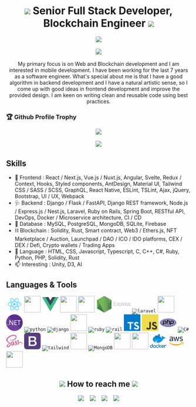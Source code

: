 <h1 align="center">
  <img src="https://media.giphy.com/media/hvRJCLFzcasrR4ia7z/giphy.gif" width="28">
    Senior Full Stack Developer, Blockchain Engineer 
  <img src="https://media.giphy.com/media/hvRJCLFzcasrR4ia7z/giphy.gif" width="28">
</h1>

<p align="center">
  <img src="https://readme-typing-svg.herokuapp.com/?lines=Creative,%20Passionate%20and%20Result-oriented%20Software%20Engineer;7%2B%20years%20of%20hands-on%20experience;&center=true&width=800&height=45">
</p>

<p align="center">
  <img src="https://raw.githubusercontent.com/inteldev2080/inteldev2080/main/developing3.jpg" />
</p>

<p align="center">
    My primary focus is on Web and Blockchain development and I am interested in mobile development.
    I have been working for the last 7 years as a software engineer.
    What's special about me is that I have a good algorithm in backend development and I have a natural artistic sense, so I come up with good ideas in frontend development and improve the provided design.
    I am keen on writing clean and reusable code using best practices.
</p>

<h3>🏆 Github Profile Trophy</h3>
<p align="center">
  <img src="https://github-profile-trophy.vercel.app/?username=inteldev2080&column=7&theme=onedark"/>
</p>
<p align = "center">
  <img src = "https://github-readme-stats.vercel.app/api/top-langs/?username=inteldev2080&langs_count=8&layout=compact&theme=tokyonight&include_all_commits=true&line_height=27">
</p>

## Skills

- 🎉 Frontend : React / Next.js, Vue.js / Nuxt.js, Angular, Svelte, Redux / Context, Hooks, Styled components, AntDesign, Material UI, Tailwind CSS / SASS / SCSS, GraphQL, React Native, ESLint, TSLint, Ajax, jQuery, Bootstrap, UI / UX, Webpack
- 🩺 Backend : Django / Flask / FastAPI, Django REST framework, Node.js / Express.js / Nest.js, Laravel, Ruby on Rails, Spring Boot, RESTful API, DevOps, Docker / Microservice architecture, CI / CD
- 🧩 Database : MySQL, PostgreSQL, MongoDB, SQLite, Firebase
- ⛓️ Blockchain : Solidity, Rust, Smart contract, Web3 / Ethers.js, NFT Marketplace / Auction, Launchpad / DAO / ICO / IDO platforms, CEX / DEX / Defi, Crypto wallets / Trading Apps
- 💬 Language : HTML, CSS, Javascript, Typescript, C, C++, C#, Ruby, Python, PHP, Solidity, Rust
- 📫 Interesting : Unity, D3, AI

## Languages & Tools

<code><img height="45" width="45" src="https://raw.githubusercontent.com/github/explore/80688e429a7d4ef2fca1e82350fe8e3517d3494d/topics/react/react.png"></code>
<code><img height="45" width="45" src="https://cdn.worldvectorlogo.com/logos/next-js.svg"></code>
<code><img height="45" width="45" src="https://raw.githubusercontent.com/github/explore/80688e429a7d4ef2fca1e82350fe8e3517d3494d/topics/vue/vue.png"></code>
<code><img height="45" width="45" src="https://www.vectorlogo.zone/logos/nuxtjs/nuxtjs-icon.svg"></code>
<code><img height="45" width="45" src="https://angular.io/assets/images/logos/angular/angular.svg"></code>
<code><img height="45" width="45" src="https://raw.githubusercontent.com/github/explore/80688e429a7d4ef2fca1e82350fe8e3517d3494d/topics/nodejs/nodejs.png"></code>
<code><img height="45" width="45" src="https://raw.githubusercontent.com/github/explore/80688e429a7d4ef2fca1e82350fe8e3517d3494d/topics/express/express.png"></code>
<code><img height="45" width="45" src="https://camo.githubusercontent.com/263164b2849cb40f0c6eaea2cf8406dda9d124aefce42ab5bd30f83d3133aef0/68747470733a2f2f63646e2e69636f6e73636f75742e636f6d2f69636f6e2f667265652f706e672d36342f6c61726176656c2d3232363031352e706e67" alt='laravel'></code>
<code><img height="45" width="45" src="https://profilinator.rishav.dev/skills-assets/codeigniter.svg"></code>
<code><img height="45" width="45" src="https://raw.githubusercontent.com/github/explore/80688e429a7d4ef2fca1e82350fe8e3517d3494d/topics/dotnet/dotnet.png"></code>
<code><img height="45" width="45" src="https://camo.githubusercontent.com/b68ee2443882c03a011ea49e1b6bcbe7bd994e1da6a980291557a3fd89348322/68747470733a2f2f63646e2e69636f6e73636f75742e636f6d2f69636f6e2f667265652f706e672d36342f707974686f6e2d322d3232363035312e706e67" alt='python'></code>
<code><img height="45" width="45" src="https://camo.githubusercontent.com/c617d01a7ffe0d5033ba5605b5097d1e09603d9e9ca3cb9ae1b2ab6a30d1f6dc/68747470733a2f2f63646e2e69636f6e73636f75742e636f6d2f69636f6e2f667265652f706e672d36342f646a616e676f2d31312d313137353033362e706e67" alt='django'></code>
<code><img height="45" width="45" src="https://profilinator.rishav.dev/skills-assets/nestjs.svg"></code>
<code><img height="45" width="45" src="https://encrypted-tbn0.gstatic.com/images?q=tbn:ANd9GcTs8Blzp6aega6pMnSJ_l9X6c_tUHTGJ3YiEZ1raKjYe08Ihuw07LTHexzHkwlsI9hZhTk&usqp=CAU" alt="ruby"></code>
<code><img height="45" width="45" src="https://encrypted-tbn0.gstatic.com/images?q=tbn:ANd9GcQmI7XX65yG1TKMJhJaAXnYp2Dn48bVOqP7wNByu2A9Jdx2FRIm9EOLb-RqhKKLyK1Vwxc&usqp=CAU" alt='rail'></code>
<code><img height="45" width="45" src="https://raw.githubusercontent.com/github/explore/80688e429a7d4ef2fca1e82350fe8e3517d3494d/topics/typescript/typescript.png"></code>
<code><img height="45" width="45" src="https://raw.githubusercontent.com/github/explore/80688e429a7d4ef2fca1e82350fe8e3517d3494d/topics/javascript/javascript.png"></code>
<code><img height="45" width="45" src="https://raw.githubusercontent.com/github/explore/80688e429a7d4ef2fca1e82350fe8e3517d3494d/topics/php/php.png"></code>
<code><img height="45" width="45" src="https://camo.githubusercontent.com/be406e7fcc11cd6204d544a8e1e3a168cd57a6fbf1d3b455830feeb85ef1ec76/68747470733a2f2f63646e2e6a7364656c6976722e6e65742f67682f64657669636f6e732f64657669636f6e2f69636f6e732f6373686172702f6373686172702d6f726967696e616c2e737667" alt='C#'></code>
<code><img height="45" width="45" src="https://raw.githubusercontent.com/github/explore/80688e429a7d4ef2fca1e82350fe8e3517d3494d/topics/sass/sass.png"></code>
<code><img height="45" width="45" src="https://raw.githubusercontent.com/github/explore/80688e429a7d4ef2fca1e82350fe8e3517d3494d/topics/bootstrap/bootstrap.png"></code>
<code><img height="45" width="45" src="https://icons-for-free.com/iconfiles/png/512/jquery+icon-1320185152994214115.png" alt='tailwind'></code>
<code><img height="45" width="45" src="https://camo.githubusercontent.com/2582ec2237a3a1fbd34e9b57332b72be27a7facb32abe7c2335e5f86e5f457a8/68747470733a2f2f63646e2e6a7364656c6976722e6e65742f67682f64657669636f6e732f64657669636f6e2f69636f6e732f6d7973716c2f6d7973716c2d6f726967696e616c2e737667"></code>
<code><img height="45" width="45" src="https://profilinator.rishav.dev/skills-assets/mongodb-original-wordmark.svg" alt="MongoDB" /></code>
<code><img height="45" width="45" src="https://cdn.iconscout.com/icon/free/png-256/postgresql-226047.png"></code>
<code><img height="45" width="45" src="https://www.vectorlogo.zone/logos/figma/figma-icon.svg"></code>
<code><img height="45" width="45" src="https://raw.githubusercontent.com/github/explore/80688e429a7d4ef2fca1e82350fe8e3517d3494d/topics/docker/docker.png" ></code>
<code><img height="45" width="45" src="https://raw.githubusercontent.com/github/explore/80688e429a7d4ef2fca1e82350fe8e3517d3494d/topics/aws/aws.png"></code>
<code><img height="45" width="45" src="https://camo.githubusercontent.com/add2c9721e333f0043ac938f3dadbc26a282776e01b95b308fcaba5afaf74ae3/68747470733a2f2f6173736574732e76657263656c2e636f6d2f696d6167652f75706c6f61642f76313538383830353835382f7265706f7369746f726965732f76657263656c2f6c6f676f2e706e67"></code>

<div align="center">
  <h2>
    <img src='https://raw.githubusercontent.com/ShahriarShafin/ShahriarShafin/main/Assets/handshake.gif' width="100px" />
      How to reach me
    <img src='https://raw.githubusercontent.com/ShahriarShafin/ShahriarShafin/main/Assets/handshake.gif' width="100px" />
  </h2>

  <div align="center"> 
    <a href="mailto:inteldev2080@gmail.com" target="_blank" rel="noopener noreferrer"><img src="https://img.icons8.com/fluency/2x/gmail-new.png"  width="40" /></a>
    &nbsp;&nbsp;
    <a href="https://join.skype.com/invite/xBpSxLD8vNyH" target="_blank" rel="noopener noreferrer"><img src="https://img.icons8.com/color/2x/skype.png"  width="40" /></a>
    &nbsp;&nbsp;
    <a href="https://t.me/inteldev81" target="_blank" rel="noopener noreferrer"><img src="https://img.icons8.com/color/2x/telegram-app.png"  width="40" /></a>
    &nbsp;&nbsp;
    <a href="https://discord.gg/Intel Dev#3844" target="_blank" rel="noopener noreferrer"><img src="https://img.icons8.com/color/2x/discord.png"  width="40" /></a>
  </div>
</div>
